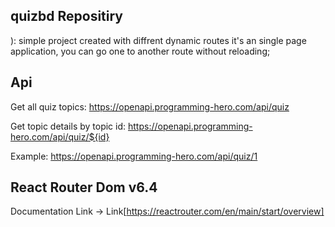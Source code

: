 ## quizbd Repositiry
): simple project created with diffrent dynamic routes
it's an single page application, you can go one to another route without reloading;
## Api
Get all quiz topics: https://openapi.programming-hero.com/api/quiz

Get topic details by topic id: https://openapi.programming-hero.com/api/quiz/${id}

Example: https://openapi.programming-hero.com/api/quiz/1
## React Router Dom v6.4
Documentation Link -> Link[https://reactrouter.com/en/main/start/overview]


